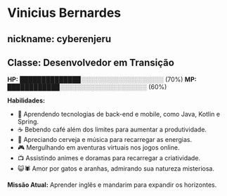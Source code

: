 # Vinicius Bernardes
## nickname: cyberenjeru

## Classe: Desenvolvedor em Transição

**HP:** ██████████████░░░░░░░░░░░░░░░░░░░   (70%)
**MP:** ████████████░░░░░░░░░░░░░░░░░░░░   (60%)

**Habilidades:**
- 🌱 Aprendendo tecnologias de back-end e mobile, como Java, Kotlin e Spring.
- ☕️ Bebendo café além dos limites para aumentar a produtividade.
- 🍺 Apreciando cerveja e música para recarregar as energias.
- 🎮 Mergulhando em aventuras virtuais nos jogos online.
- 📺 Assistindo animes e doramas para recarregar a criatividade.
- 😺🕷️ Amor por gatos e aranhas, admirando sua natureza misteriosa.

**Missão Atual:** Aprender inglês e mandarim para expandir os horizontes.

